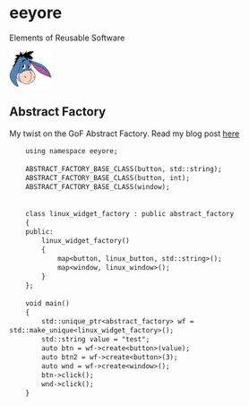 # eeyore
Elements of Reusable Software

<img src="https://github.com/mvpete/eeyore/blob/main/eeyore-head.png" width="75" height="65">

## Abstract Factory
My twist on the GoF Abstract Factory. Read my blog post [here](http://404)

```
    using namespace eeyore;

    ABSTRACT_FACTORY_BASE_CLASS(button, std::string);
    ABSTRACT_FACTORY_BASE_CLASS(button, int);
    ABSTRACT_FACTORY_BASE_CLASS(window);


    class linux_widget_factory : public abstract_factory
    {
    public:
        linux_widget_factory()
        {
            map<button, linux_button, std::string>();
            map<window, linux_window>();
        }
    };

    void main()
    {
        std::unique_ptr<abstract_factory> wf = std::make_unique<linux_widget_factory>();
        std::string value = "test";
        auto btn = wf->create<button>(value);
        auto btn2 = wf->create<button>(3);
        auto wnd = wf->create<window>();
        btn->click();
        wnd->click();
    }


```
